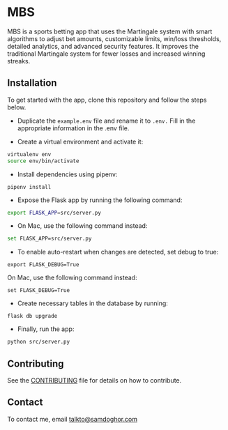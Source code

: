# MBS

MBS is a sports betting app that uses the Martingale system with smart algorithms to adjust bet amounts, customizable limits, win/loss thresholds, detailed analytics, and advanced security features. It improves the traditional Martingale system for fewer losses and increased winning streaks.

## Installation

To get started with the app, clone this repository and follow the steps below.

- Duplicate the `example.env` file and rename it to `.env.` Fill in the appropriate information in the .env file.

- Create a virtual environment and activate it:

```bash Copy code
virtualenv env
source env/bin/activate
```

- Install dependencies using pipenv:

```Copy code
pipenv install
```

- Expose the Flask app by running the following command:

```bash Copy code
export FLASK_APP=src/server.py
```

- On Mac, use the following command instead:

```bash Copy code
set FLASK_APP=src/server.py
```

- To enable auto-restart when changes are detected, set debug to true:

```arduino Copy code
export FLASK_DEBUG=True
```

On Mac, use the following command instead:

```arduino Copy code
set FLASK_DEBUG=True
```

- Create necessary tables in the database by running:

```Copy code
flask db upgrade
```

- Finally, run the app:

```bash Copy code
python src/server.py
```

## Contributing

See the [CONTRIBUTING](CONTRIBUTING.md) file for details on how to contribute.

## Contact

To contact me, email talkto@samdoghor.com
